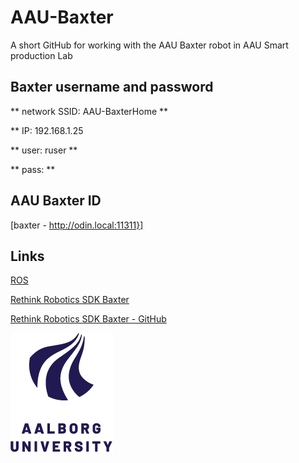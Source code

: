 # AAU-Baxter

A short GitHub for working with the AAU Baxter robot in AAU Smart production Lab


## Baxter username and password
** network SSID: AAU-BaxterHome **

** IP: 192.168.1.25 

** user: ruser **

** pass: <look at the robot> **

## AAU Baxter ID
[baxter - http://odin.local:11311}]

## Links
[ROS](https://www.ros.org/)

[Rethink Robotics SDK Baxter](https://sdk.rethinkrobotics.com/wiki/Home)

[Rethink Robotics SDK Baxter - GitHub](https://github.com/RethinkRobotics/baxter)
 
![AAU logo](https://github.com/glinvad/AAU-Baxter/blob/main/Pic/AAUlogo.png)